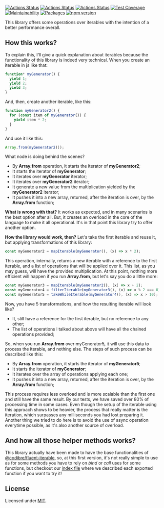 [![Actions Status](https://github.com/Codibre/augmentative-iterable/workflows/build/badge.svg)](https://github.com/Codibre/augmentative-iterable/actions)
[![Actions Status](https://github.com/Codibre/augmentative-iterable/workflows/test/badge.svg)](https://github.com/Codibre/augmentative-iterable/actions)
[![Actions Status](https://github.com/Codibre/augmentative-iterable/workflows/lint/badge.svg)](https://github.com/Codibre/augmentative-iterable/actions)
[![Test Coverage](https://api.codeclimate.com/v1/badges/950a74d0533a041725ce/test_coverage)](https://codeclimate.com/github/Codibre/augmentative-iterable/test_coverage)
[![Maintainability](https://api.codeclimate.com/v1/badges/950a74d0533a041725ce/maintainability)](https://codeclimate.com/github/Codibre/augmentative-iterable/maintainability)
[![Packages](https://david-dm.org/Codibre/augmentative-iterable.svg)](https://david-dm.org/Codibre/augmentative-iterable)
[![npm version](https://badge.fury.io/js/augmentative-iterable.svg)](https://badge.fury.io/js/augmentative-iterable)

This library offers some operations over iterables with the intention of a better performance overall.

## How this works?

To explain this, I'll give a quick explanation about iterables because the functionality of this library is indeed very technical. When you create an iterable in js like that:

```TypeScript
function* myGenerator() {
  yield 1;
  yield 2;
  yield 3;
}
```

And, then, create another iterable, like this:

```TypeScript
function myGenerator2() {
  for (const item of myGenerator()) {
    yield item * 2;
  }
}
```

And use it like this:

```TypeScript
Array.from(myGenerator2());
```

What node is doing behind the scenes?

- By **Array.from** operation, it starts the iterator of **myGenerator2**;
- It starts the iterator of **myGenerator**;
- It iterates over **myGenerator** iterator;
- It iterates over **myGenerator2** iterator;
- It generate a new value from the multiplication yielded by the **myGenerator2** iterator;
- It pushes it into a new array, returned, after the iteration is over, by the **Array.from** function;

**What is wrong with that?**
It works as expected, and in many scenarios is the best option after all. But, it creates an overload in the core of the language to make it all operational. It's in that point this library try to offer another option.

**How the library would work, then?**
Let's take the first iterable and reuse it, but applying transformations of this library:

```TypeScript
const myGenerator2 = mapIterable(myGenerator(), (x) => x * 2);
```

This operation, internally, returns a new iterable with a reference to the first iterable, and a list of operations that will be applied over it. This list, as you may guess, will have the provided multiplication. At this point, nothing more efficient will happen if you run **Array.from**, but let's say you do a little more:

```TypeScript
const myGenerator3 = mapIterable(myGenerator2(), (x) => x + 2);
const myGenerator4 = filterIterable(myGenerator3(), (x) => x % 2 === 0);
const myGenerator5 = takeWhileIterable(myGenerator4(), (x) => x > 10);
```

Now, you have 5 transformations, and how the resulting iterable will look like?

- It, still have a reference for the first iterable, but no reference to any other;
- The list of operations I talked about above will have all the chained operations provided;

So, when you run **Array.from** over myGenerator5, it will use this data to process the iterable, and nothing else. The steps of such process can be described like this:

- By **Array.from** operation, it starts the iterator of **myGenerator5**;
- It starts the iterator of **myGenerator**;
- It iterates over the array of operations applying each one;
- It pushes it into a new array, returned, after the iteration is over, by the **Array.from** function;

This process requires less overload and is more scalable than the first one and still have the same result. By our tests, we have saved over 80% of processing time in some cases. Even though the setup of the iterable using this approach shows to be heavier, the process that really matter is the iteration, which surpasses any milliseconds you had lost preparing it.
Another thing we tried to do here is to avoid the use of async operation everytime possible, as it's also another source of overload.

## And how all those helper methods works?

This library actually have been made to have the base functionalities of [@codibre/fluent-iterable](https://github.com/Codibre/fluent-iterable), so, at this first version, it's not really simple to use as for some methods you have to rely on _bind_ or _call_ uses for some functions, but checkout our [index file](./index.d.ts) where we described each exported function if you want to try it!

## License

Licensed under [MIT](https://en.wikipedia.org/wiki/MIT_License).
